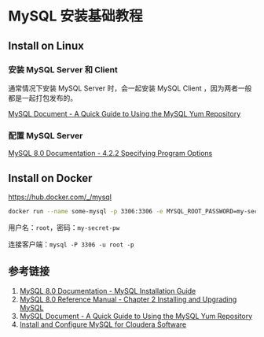 # MySQL 安装基础教程

## Install on Linux


### 安装 MySQL Server 和 Client

通常情况下安装 MySQL Server 时，会一起安装 MySQL Client ，因为两者一般都是一起打包发布的。

[MySQL Document - A Quick Guide to Using the MySQL Yum Repository](https://dev.mysql.com/doc/mysql-yum-repo-quick-guide/en/)

### 配置 MySQL Server

[MySQL 8.0 Documentation - 4.2.2 Specifying Program Options](https://dev.mysql.com/doc/refman/8.0/en/program-options.html)


## Install on Docker

https://hub.docker.com/_/mysql

```bash
docker run --name some-mysql -p 3306:3306 -e MYSQL_ROOT_PASSWORD=my-secret-pw -d mysql:8.1
```

用户名：`root`，密码：`my-secret-pw`

连接客户端：`mysql -P 3306 -u root -p`

## 参考链接
1. [MySQL 8.0 Documentation - MySQL Installation Guide](https://dev.mysql.com/doc/mysql-installation-excerpt/8.0/en/)
2. [MySQL 8.0 Reference Manual - Chapter 2 Installing and Upgrading MySQL](https://dev.mysql.com/doc/refman/8.0/en/installing.html)
3. [MySQL Document - A Quick Guide to Using the MySQL Yum Repository](https://dev.mysql.com/doc/mysql-yum-repo-quick-guide/en/)
4. [Install and Configure MySQL for Cloudera Software](https://docs.cloudera.com/documentation/enterprise/6/6.3/topics/cm_ig_mysql.html#cmig_topic_5_5_1)